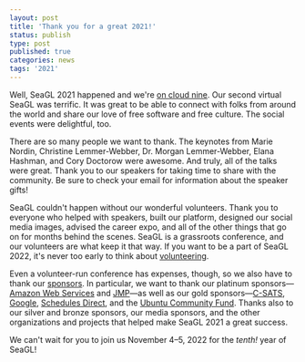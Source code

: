 ```yaml
---
layout: post
title: 'Thank you for a great 2021!'
status: publish
type: post
published: true
categories: news
tags: '2021'
---
```


Well, SeaGL 2021 happened and we're [on cloud nine](https://seagl.org/news/2021/10/27/seagl-2021-theme.html).
Our second virtual SeaGL was terrific.
It was great to be able to connect with folks from around the world and share our love of free software and free culture.
The social events were delightful, too.

There are so many people we want to thank.
The keynotes from Marie Nordin, Christine Lemmer-Webber, Dr. Morgan Lemmer-Webber, Elana Hashman, and Cory Doctorow were awesome.
And truly, all of the talks were great.
Thank you to our speakers for taking time to share with the community.
Be sure to check your email for information about the speaker gifts!

SeaGL couldn't happen without our wonderful volunteers.
Thank you to everyone who helped with speakers, built our platform, designed our social media images, advised the career expo, and all of the other things that go on for months behind the scenes.
SeaGL is a grassroots conference, and our volunteers are what keep it that way.
If you want to be a part of SeaGL 2022, it's never too early to think about [volunteering](https://seagl.org/news/2021/10/05/volunteers-2021.html).

Even a volunteer-run conference has expenses, though, so we also have to thank our [sponsors](https://seagl.org/sponsors/2021).
In particular, we want to thank our platinum sponsors—[Amazon Web Services](https://aws.amazon.com/opensource/) and [JMP](https://jmp.chat/)—as well as our gold sponsors—[C-SATS](https://www.csats.com/), [Google](https://google.com), [Schedules Direct](https://www.schedulesdirect.org/), and the [Ubuntu Community Fund](https://ubuntu.com/community).
Thanks also to our silver and bronze sponsors, our media sponsors, and the other organizations and projects that helped make SeaGL 2021 a great success.

We can't wait for you to join us November 4–5, 2022 for the *tenth!* year of SeaGL!
